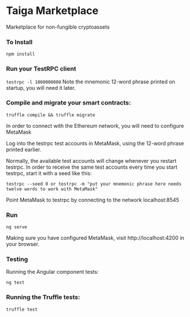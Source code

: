# Taiga Marketplace
Marketplace for non-fungible cryptoassets

### To Install
`npm install`

### Run your TestRPC client

`testrpc -l 1000000000`
Note the mnemonic 12-word phrase printed on startup, you will need it later.

### Compile and migrate your smart contracts:

`truffle compile && truffle migrate`

In order to connect with the Ethereum network, you will need to configure MetaMask

Log into the testrpc test accounts in MetaMask, using the 12-word phrase printed earlier.

Normally, the available test accounts will change whenever you restart testrpc.
In order to receive the same test accounts every time you start testrpc, start it with a seed like this:

`testrpc --seed 0 or testrpc -m "put your mnemonic phrase here needs twelve words to work with MetaMask"`

Point MetaMask to testrpc by connecting to the network localhost:8545

### Run
`ng serve`

Making sure you have configured MetaMask, visit http://localhost:4200 in your browser.

### Testing
Running the Angular component tests:

`ng test`

### Running the Truffle tests:

`truffle test`
